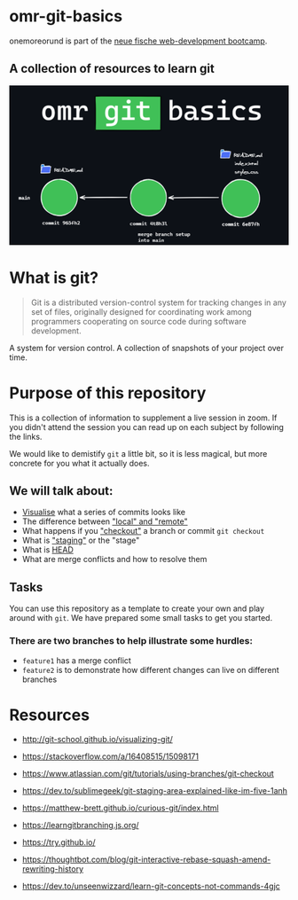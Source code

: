 # omr-git-basics

onemoreorund is part of the [neue fische web-development bootcamp](https://www.neuefische.de/weiterbildung/web-development).

## A collection of resources to learn git

![git-basics](./assets/git_basics.png)

# What is git?

> Git is a distributed version-control system for tracking changes in any set of files, originally designed for coordinating work among programmers cooperating on source code during software development.

A system for version control. A collection of snapshots of your project over time.

# Purpose of this repository

This is a collection of information to supplement a live session in zoom. If you didn't attend the session you can read up on each subject by following the links.

We would like to demistify `git` a little bit, so it is less magical, but more concrete for you what it actually does.

## We will talk about:

- [Visualise](http://git-school.github.io/visualizing-git/) what a series of commits looks like
- The difference between ["local" and "remote"](https://stackoverflow.com/a/16408515/15098171)
- What happens if you ["checkout"](https://www.atlassian.com/git/tutorials/using-branches/git-checkout) a branch or commit `git checkout`
- What is ["staging"](https://dev.to/sublimegeek/git-staging-area-explained-like-im-five-1anh) or the "stage"
- What is [HEAD](https://www.git-tower.com/learn/git/glossary/head/)
- What are merge conflicts and how to resolve them

## Tasks

You can use this repository as a template to create your own and play around with `git`. We have prepared some small tasks to get you started.

### There are two branches to help illustrate some hurdles:

- `feature1` has a merge conflict
- `feature2` is to demonstrate how different changes can live on different branches

# Resources

- http://git-school.github.io/visualizing-git/
- https://stackoverflow.com/a/16408515/15098171
- https://www.atlassian.com/git/tutorials/using-branches/git-checkout
- https://dev.to/sublimegeek/git-staging-area-explained-like-im-five-1anh

- https://matthew-brett.github.io/curious-git/index.html
- https://learngitbranching.js.org/
- https://try.github.io/
- https://thoughtbot.com/blog/git-interactive-rebase-squash-amend-rewriting-history
- https://dev.to/unseenwizzard/learn-git-concepts-not-commands-4gjc

